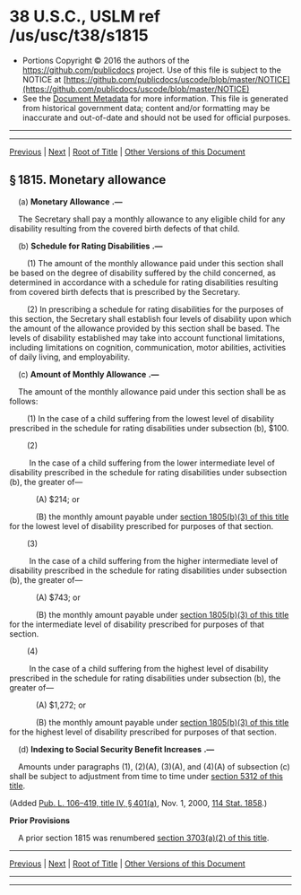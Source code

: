 ---
---

# 38 U.S.C., USLM ref /us/usc/t38/s1815

* Portions Copyright © 2016 the authors of the https://github.com/publicdocs project.
  Use of this file is subject to the NOTICE at [https://github.com/publicdocs/uscode/blob/master/NOTICE](https://github.com/publicdocs/uscode/blob/master/NOTICE)
* See the [Document Metadata](././../../../../../..//README.md) for more information.
  This file is generated from historical government data; content and/or formatting may be inaccurate and out-of-date and should not be used for official purposes.

----------
----------

[Previous](./../../../../../..//us/usc/t38/ptII/ch18/schII/m__us_usc_t38_s1814.md) | [Next](./../../../../../..//us/usc/t38/ptII/ch18/schII/m__us_usc_t38_s1816.md) | [Root of Title](./../../../../../../) | [Other Versions of this Document](https://publicdocs.github.io/go/links?ns=uslm&ref=%2Fus%2Fusc%2Ft38%2Fs1815)

## § 1815. Monetary allowance

    (a)  __Monetary Allowance__  __.—__ 

    The Secretary shall pay a monthly allowance to any eligible child for any disability resulting from the covered birth defects of that child.

    (b)  __Schedule for Rating Disabilities__  __.—__ 

        (1) The amount of the monthly allowance paid under this section shall be based on the degree of disability suffered by the child concerned, as determined in accordance with a schedule for rating disabilities resulting from covered birth defects that is prescribed by the Secretary.

        (2) In prescribing a schedule for rating disabilities for the purposes of this section, the Secretary shall establish four levels of disability upon which the amount of the allowance provided by this section shall be based. The levels of disability established may take into account functional limitations, including limitations on cognition, communication, motor abilities, activities of daily living, and employability.

    (c)  __Amount of Monthly Allowance__  __.—__ 

    The amount of the monthly allowance paid under this section shall be as follows:

        (1) In the case of a child suffering from the lowest level of disability prescribed in the schedule for rating disabilities under subsection (b), $100.

        (2)

         In the case of a child suffering from the lower intermediate level of disability prescribed in the schedule for rating disabilities under subsection (b), the greater of—

            (A) $214; or

            (B) the monthly amount payable under [section 1805(b)(3) of this title][/us/usc/t38/s1805/b/3] for the lowest level of disability prescribed for purposes of that section.

        (3)

         In the case of a child suffering from the higher intermediate level of disability prescribed in the schedule for rating disabilities under subsection (b), the greater of—

            (A) $743; or

            (B) the monthly amount payable under [section 1805(b)(3) of this title][/us/usc/t38/s1805/b/3] for the intermediate level of disability prescribed for purposes of that section.

        (4)

         In the case of a child suffering from the highest level of disability prescribed in the schedule for rating disabilities under subsection (b), the greater of—

            (A) $1,272; or

            (B) the monthly amount payable under [section 1805(b)(3) of this title][/us/usc/t38/s1805/b/3] for the highest level of disability prescribed for purposes of that section.

    (d)  __Indexing to Social Security Benefit Increases__  __.—__ 

    Amounts under paragraphs (1), (2)(A), (3)(A), and (4)(A) of subsection (c) shall be subject to adjustment from time to time under [section 5312 of this title][/us/usc/t38/s5312].

(Added [Pub. L. 106–419, title IV, § 401(a)][/us/pl/106/419/s401/a], Nov. 1, 2000, [114 Stat. 1858][/us/stat/114/1858].)

 __Prior Provisions__ 

    A prior section 1815 was renumbered [section 3703(a)(2) of this title][/us/usc/t38/s3703/a/2].

----------

[Previous](./../../../../../..//us/usc/t38/ptII/ch18/schII/m__us_usc_t38_s1814.md) | [Next](./../../../../../..//us/usc/t38/ptII/ch18/schII/m__us_usc_t38_s1816.md) | [Root of Title](./../../../../../../) | [Other Versions of this Document](https://publicdocs.github.io/go/links?ns=uslm&ref=%2Fus%2Fusc%2Ft38%2Fs1815)

----------
----------

[/us/usc/t38/s1805/b/3]: https://publicdocs.github.io/go/links?ns=uslm&ref=%2Fus%2Fusc%2Ft38%2Fs1805%2Fb%2F3
[/us/usc/t38/s1805/b/3]: https://publicdocs.github.io/go/links?ns=uslm&ref=%2Fus%2Fusc%2Ft38%2Fs1805%2Fb%2F3
[/us/usc/t38/s1805/b/3]: https://publicdocs.github.io/go/links?ns=uslm&ref=%2Fus%2Fusc%2Ft38%2Fs1805%2Fb%2F3
[/us/usc/t38/s5312]: https://publicdocs.github.io/go/links?ns=uslm&ref=%2Fus%2Fusc%2Ft38%2Fs5312
[/us/pl/106/419/s401/a]: https://publicdocs.github.io/go/links?ns=uslm&ref=%2Fus%2Fpl%2F106%2F419%2Fs401%2Fa
[/us/stat/114/1858]: https://publicdocs.github.io/go/links?ns=uslm&ref=%2Fus%2Fstat%2F114%2F1858
[/us/usc/t38/s3703/a/2]: https://publicdocs.github.io/go/links?ns=uslm&ref=%2Fus%2Fusc%2Ft38%2Fs3703%2Fa%2F2


